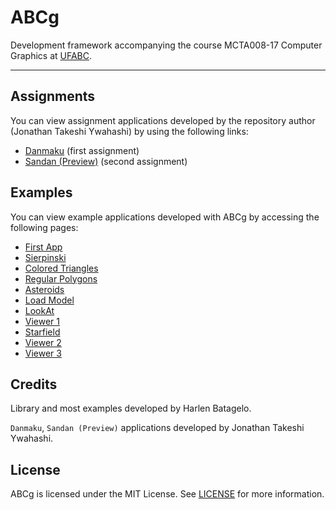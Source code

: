 # ABCg

Development framework accompanying the course MCTA008-17 Computer Graphics at [UFABC](https://www.ufabc.edu.br/).

----

## Assignments

You can view assignment applications developed by the repository author (Jonathan Takeshi Ywahashi) by using the following links:

- [Danmaku](examples/danmaku) (first assignment)
- [Sandan (Preview)](examples/sandanpreview) (second assignment)

## Examples

You can view example applications developed with ABCg by accessing the following pages:

- [First App](https://hirusora.github.io/abcg/firstapp)
- [Sierpinski](https://hirusora.github.io/abcg/sierpinski)
- [Colored Triangles](https://hirusora.github.io/abcg/coloredtriangles)
- [Regular Polygons](https://hirusora.github.io/abcg/regularpolygons)
- [Asteroids](https://hirusora.github.io/abcg/asteroids)
- [Load Model](https://hirusora.github.io/abcg/loadmodel)
- [LookAt](https://hirusora.github.io/abcg/lookat)
- [Viewer 1](https://hirusora.github.io/abcg/viewer1/)
- [Starfield](https://hirusora.github.io/abcg/starfield/)
- [Viewer 2](https://hirusora.github.io/abcg/viewer2/)
- [Viewer 3](https://hirusora.github.io/abcg/viewer3/)

## Credits

Library and most examples developed by Harlen Batagelo.

`Danmaku`, `Sandan (Preview)` applications developed by Jonathan Takeshi Ywahashi.

## License

ABCg is licensed under the MIT License. See [LICENSE](https://github.com/hbatagelo/abcg/blob/main/LICENSE) for more information.
